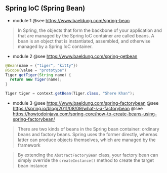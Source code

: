 ## Spring IoC (Spring Bean)

- module 1 @see https://www.baeldung.com/spring-bean
> In Spring, the objects that form the backbone of your application and that are managed by the Spring IoC container are called beans. A bean is an object that is instantiated, assembled, and otherwise managed by a Spring IoC container.

- module 2 @see https://www.baeldung.com/spring-getbean
```java
@Bean(name = {"tiger", "kitty"})
@Scope(value = "prototype")
Tiger getTiger(String name) {
  return new Tiger(name);
}

Tiger tiger = context.getBean(Tiger.class, "Shere Khan");
```

- module 3 @see https://www.baeldung.com/spring-factorybean @see https://spring.io/blog/2011/08/09/what-s-a-factorybean @see https://howtodoinjava.com/spring-core/how-to-create-beans-using-spring-factorybean/
> There are two kinds of beans in the Spring bean container: ordinary beans and factory beans. Spring uses the former directly, whereas latter can produce objects themselves, which are managed by the framework

> By extending the `AbstractFactoryBean` class, your factory bean can simply override the `createInstance()` method to create the target bean instance


